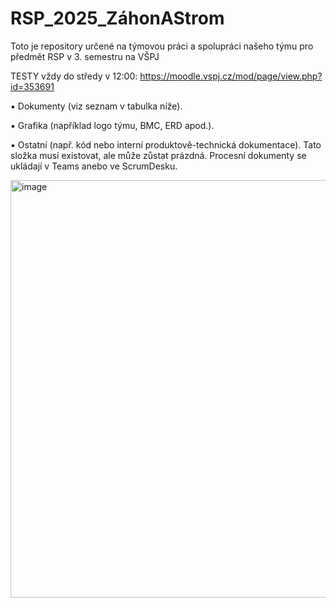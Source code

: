 # RSP_2025_ZáhonAStrom
Toto je repository určené na týmovou práci a spolupráci našeho týmu pro předmět RSP v 3. semestru na VŠPJ

TESTY vždy do středy v 12:00: https://moodle.vspj.cz/mod/page/view.php?id=353691

▪ Dokumenty (viz seznam v tabulka níže).

▪ Grafika (například logo týmu, BMC, ERD apod.).

▪ Ostatní (např. kód nebo interní produktově-technická dokumentace). Tato složka musí existovat, ale může zůstat prázdná. Procesní dokumenty se ukládají v Teams anebo ve ScrumDesku.

<img width="584" height="668" alt="image" src="https://github.com/user-attachments/assets/fa8a762e-87a6-4a4d-be15-26b3b85f48e1" />
